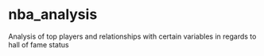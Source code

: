 # nba_analysis
Analysis of top players and relationships with certain variables in regards to hall of fame status
